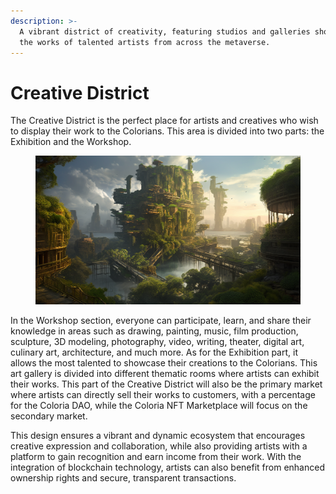 ```yaml
---
description: >-
  A vibrant district of creativity, featuring studios and galleries showcasing
  the works of talented artists from across the metaverse.
---
```


# Creative District

The Creative District is the perfect place for artists and creatives who wish to display their work to the Colorians. This area is divided into two parts: the Exhibition and the Workshop.

<figure><img src="../.gitbook/assets/Jeem_a_land_of_endless_possibilities_and_creative_exploration.__32c96a88-597d-4e3a-ab40-fa9ab0bf7405.png" alt=""><figcaption></figcaption></figure>

In the Workshop section, everyone can participate, learn, and share their knowledge in areas such as drawing, painting, music, film production, sculpture, 3D modeling, photography, video, writing, theater, digital art, culinary art, architecture, and much more. As for the Exhibition part, it allows the most talented to showcase their creations to the Colorians. This art gallery is divided into different thematic rooms where artists can exhibit their works. This part of the Creative District will also be the primary market where artists can directly sell their works to customers, with a percentage for the Coloria DAO, while the Coloria NFT Marketplace will focus on the secondary market.

This design ensures a vibrant and dynamic ecosystem that encourages creative expression and collaboration, while also providing artists with a platform to gain recognition and earn income from their work. With the integration of blockchain technology, artists can also benefit from enhanced ownership rights and secure, transparent transactions.
